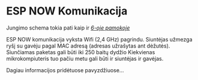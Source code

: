 # ESP NOW Komunikacija

Jungimo schema tokia pati kaip ir *[6-oje pamokoje](06-Pamoka/readme.md)*

ESP NOW komunikacija vyksta Wifi (2,4 GHz) pagrindu. Siuntėjas užmezga ryšį su gavėju pagal MAC adresą (adresas užrašytas ant dėžutės). Siunčiamas paketas gali būti iki 250 baitų dydžio
Kiekvienas mikrokompiuteris tuo pačiu metu gali būti ir siuntėjas ir gavėjas.

Dagiau informacijos pridėtuose pavyzdžiuose...

